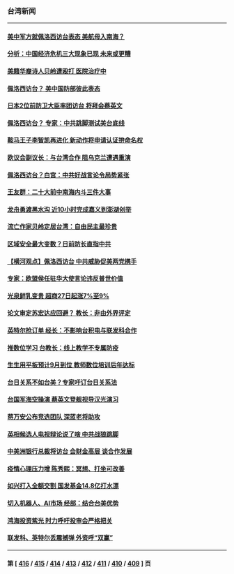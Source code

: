 ### 台湾新闻
---
#### [美中军方就佩洛西访台表态 美航母入南海？](../../pages/ncid1349361/n13790275.md) 
#### [分析：中国经济危机三大现象已现 未来或更糟](../../pages/ncid1349361/n13789046.md) 
#### [美籍华裔诗人贝岭遭殴打 医院治疗中](../../pages/ncid1349361/n13790267.md) 
#### [佩洛西访台？ 美中国防部彼此表态](../../pages/ncid1349361/n13790021.md) 
#### [日本2位前防卫大臣率团访台 将拜会蔡英文](../../pages/ncid1349361/n13789838.md) 
#### [佩洛西访台？ 专家：中共跳脚测试美台底线](../../pages/ncid1349361/n13789793.md) 
#### [鞍马王子李智凯再进化 新动作将申请认证拚命名权](../../pages/ncid1349361/n13789708.md) 
#### [欧议会副议长：与台湾合作 阻乌克兰遭遇重演](../../pages/ncid1349361/n13789753.md) 
#### [佩洛西访台？白宫：中共好战言论令局势紧张](../../pages/ncid1349361/n13789687.md) 
#### [王友群：二十大前中南海内斗三件大事](../../pages/ncid1349361/n13789729.md) 
#### [龙舟勇渡黑水沟 近10小时完成嘉义到澎湖创举](../../pages/ncid1349361/n13789725.md) 
#### [流亡作家贝岭定居台湾：自由民主最珍贵](../../pages/ncid1349361/n13788648.md) 
#### [区域安全最大变数？日前防长直指中共](../../pages/ncid1349361/n13789183.md) 
#### [【横河观点】佩洛西访台 中共威胁促美两党携手](../../pages/ncid1349361/n13789610.md) 
#### [专家：欧盟侯任驻华大使言论违反普世价值](../../pages/ncid1349361/n13789381.md) 
#### [光泉鲜乳变贵 超商27日起涨7%至9%](../../pages/ncid1349361/n13789488.md) 
#### [论文审定苏宏达应回避？ 教长：非由外界评定](../../pages/ncid1349361/n13789456.md) 
#### [英特尔抢订单 经长：不影响台积电与联发科合作](../../pages/ncid1349361/n13789453.md) 
#### [推数位学习 台教长：线上教学不专属防疫](../../pages/ncid1349361/n13789491.md) 
#### [生生用平板预计9月到位 教师数位培训后年达标](../../pages/ncid1349361/n13789466.md) 
#### [台日关系不如台美？专家吁订台日关系法](../../pages/ncid1349361/n13789465.md) 
#### [台国军海空操演 蔡英文登舰视导汉光演习](../../pages/ncid1349361/n13789460.md) 
#### [蒋万安公布竞选团队 深蓝老将助攻](../../pages/ncid1349361/n13789458.md) 
#### [英相候选人电视辩论说了啥 中共战狼跳脚](../../pages/ncid1349361/n13789383.md) 
#### [中美洲银行总裁将访台 会财金高层 谈合作发展](../../pages/ncid1349361/n13789402.md) 
#### [疫情心理压力增 陈秀熙：冥想、打坐可改善](../../pages/ncid1349361/n13789440.md) 
#### [如兴打入全额交割 国发基金14.8亿打水漂](../../pages/ncid1349361/n13789437.md) 
#### [切入机器人、AI市场 经部：结合台美优势](../../pages/ncid1349361/n13789394.md) 
#### [鸿海投资紫光 时力呼吁投审会严格把关](../../pages/ncid1349361/n13789397.md) 
#### [联发科、英特尔丢震撼弹 外资呼“双赢”](../../pages/ncid1349361/n13789395.md) 

---
#### 第 [ [416](./416.md) / [415](./415.md) / [414](./414.md) / [413](./413.md) / [412](./412.md) / [411](./411.md) / [410](./410.md) / [409](./409.md) ] 页
